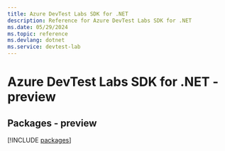 ```yaml
---
title: Azure DevTest Labs SDK for .NET
description: Reference for Azure DevTest Labs SDK for .NET
ms.date: 05/29/2024
ms.topic: reference
ms.devlang: dotnet
ms.service: devtest-lab
---
```

# Azure DevTest Labs SDK for .NET - preview
## Packages - preview
[!INCLUDE [packages](devtest-labs-index.md)]